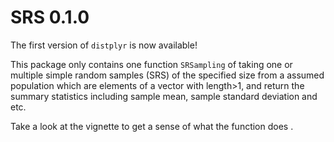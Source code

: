 # SRS 0.1.0

The first version of `distplyr` is now available! 

This package only contains one function `SRSampling` of taking one or multiple simple random samples (SRS) of the specified size from a assumed population which are elements of a vector with length>1, and return the summary statistics including sample mean, sample standard deviation and etc.

Take a look at the  vignette to get a sense of what the function does .
